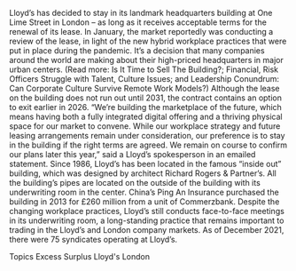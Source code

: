 Lloyd’s has decided to stay in its landmark headquarters building at One Lime Street in London – as long as it receives acceptable terms for the renewal of its lease.
In January, the market reportedly was conducting a review of the lease, in light of the new hybrid workplace practices that were put in place during the pandemic. It’s a decision that many companies around the world are making about their high-priced headquarters in major urban centers. (Read more: Is It Time to Sell The Building?; Financial, Risk Officers Struggle with Talent, Culture Issues; and Leadership Conundrum: Can Corporate Culture Survive Remote Work Models?)
Although the lease on the building does not run out until 2031, the contract contains an option to exit earlier in 2026.
“We’re building the marketplace of the future, which means having both a fully integrated digital offering and a thriving physical space for our market to convene. While our workplace strategy and future leasing arrangements remain under consideration, our preference is to stay in the building if the right terms are agreed. We remain on course to confirm our plans later this year,” said a Lloyd’s spokesperson in an emailed statement.
Since 1986, Lloyd’s has been located in the famous “inside out” building, which was designed by architect Richard Rogers & Partner’s. All the building’s pipes are located on the outside of the building with its underwriting room in the center.
China’s Ping An Insurance purchased the building in 2013 for £260 million from a unit of Commerzbank.
Despite the changing workplace practices, Lloyd’s still conducts face-to-face meetings in its underwriting room, a long-standing practice that remains important to trading in the Lloyd’s and London company markets. As of December 2021, there were 75 syndicates operating at Lloyd’s.

Topics
Excess Surplus
Lloyd's
London
